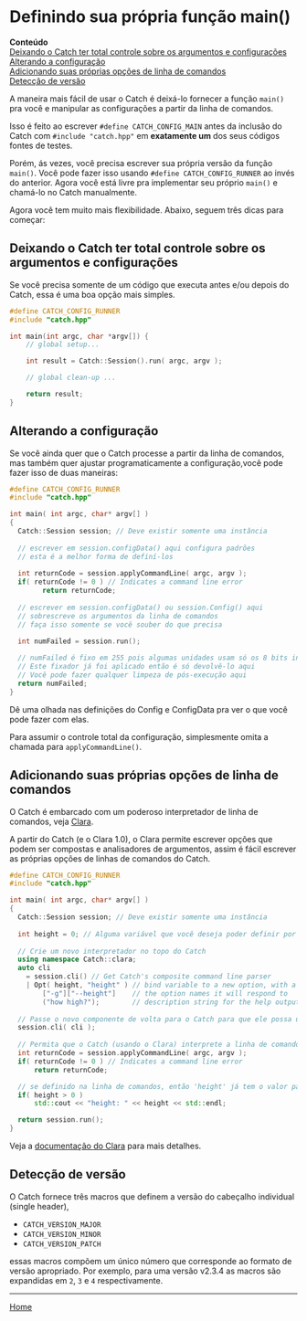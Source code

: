 <a id="top"></a>
# Definindo sua própria função main()

**Conteúdo**<br>
[Deixando o Catch ter total controle sobre os argumentos e configurações](#deixando-o-Catch-ter-total-controle-sobre-os-argumentos-e-configurações)<br>
[Alterando a configuração](#alterando-a-configuração)<br>
[Adicionando suas próprias opções de linha de comandos](#adicionando-suas-próprias-opções-de-linha-de-comandos)<br>
[Detecção de versão](#detecção-de-versão)<br>

A maneira mais fácil de usar o Catch é deixá-lo fornecer a função ```main()``` pra você e manipular as configurações a partir da linha de comandos.

Isso é feito ao escrever ```#define CATCH_CONFIG_MAIN``` antes da inclusão do Catch com ```#include "catch.hpp"``` em **exatamente um** dos seus códigos fontes de testes.

Porém, ás vezes, você precisa escrever sua própria versão da função ```main()```. Você pode fazer isso usando ```#define CATCH_CONFIG_RUNNER``` ao invés do anterior. Agora você está livre pra implementar seu próprio ```main()``` e chamá-lo no Catch manualmente.

Agora você tem muito mais flexibilidade. Abaixo, seguem três dicas para começar:

## Deixando o Catch ter total controle sobre os argumentos e configurações

Se você precisa somente de um código que executa antes e/ou depois do Catch, essa é uma boa opção mais simples.

```c++
#define CATCH_CONFIG_RUNNER
#include "catch.hpp"

int main(int argc, char *argv[]) {
    // global setup...

    int result = Catch::Session().run( argc, argv );

    // global clean-up ...

    return result;
}
```

## Alterando a configuração

Se você ainda quer que o Catch processe a partir da linha de comandos, mas também quer ajustar programaticamente a configuração,você pode fazer isso de duas maneiras:

```c++
#define CATCH_CONFIG_RUNNER
#include "catch.hpp"

int main( int argc, char* argv[] )
{
  Catch::Session session; // Deve existir somente uma instância
 
  // escrever em session.configData() aqui configura padrões
  // esta é a melhor forma de definí-los
    
  int returnCode = session.applyCommandLine( argc, argv );
  if( returnCode != 0 ) // Indicates a command line error
        return returnCode;
 
  // escrever em session.configData() ou session.Config() aqui
  // sobrescreve os argumentos da linha de comandos
  // faça isso somente se você souber do que precisa

  int numFailed = session.run();
  
  // numFailed é fixo em 255 pois algumas unidades usam só os 8 bits inferiores.
  // Este fixador já foi aplicado então é só devolvê-lo aqui
  // Você pode fazer qualquer limpeza de pós-execução aqui
  return numFailed;
}
```

Dê uma olhada nas definições do Config e ConfigData pra ver o que você pode fazer com elas.

Para assumir o controle total da configuração, simplesmente omita a chamada para ```applyCommandLine()```.

## Adicionando suas próprias opções de linha de comandos

O Catch é embarcado com um poderoso interpretador de linha de comandos, veja [Clara](https://github.com/catchorg/Clara).

A partir do Catch (e o Clara 1.0), o Clara permite escrever opções que podem ser compostas e analisadores de argumentos, assim é fácil escrever as próprias opções de linhas de comandos do Catch.

```c++
#define CATCH_CONFIG_RUNNER
#include "catch.hpp"

int main( int argc, char* argv[] )
{
  Catch::Session session; // Deve existir somente uma instância
  
  int height = 0; // Alguma variável que você deseja poder definir por linha de comando
  
  // Crie um novo interpretador no topo do Catch
  using namespace Catch::clara;
  auto cli 
    = session.cli() // Get Catch's composite command line parser
    | Opt( height, "height" ) // bind variable to a new option, with a hint string
        ["-g"]["--height"]    // the option names it will respond to
        ("how high?");        // description string for the help output
        
  // Passe o novo componente de volta para o Catch para que ele possa usá-lo
  session.cli( cli ); 
  
  // Permita que o Catch (usando o Clara) interprete a linha de comandos
  int returnCode = session.applyCommandLine( argc, argv );
  if( returnCode != 0 ) // Indicates a command line error
      return returnCode;

  // se definido na linha de comandos, então 'height' já tem o valor passado neste ponto
  if( height > 0 )
      std::cout << "height: " << height << std::endl;

  return session.run();
}
```

Veja a [documentação do Clara](https://github.com/philsquared/Clara/blob/master/README.md) para mais detalhes.

## Detecção de versão

O Catch fornece três macros que definem a versão do cabeçalho individual (single header),

* `CATCH_VERSION_MAJOR`
* `CATCH_VERSION_MINOR`
* `CATCH_VERSION_PATCH`

essas macros compõem um único número que corresponde ao formato de versão apropriado. Por exemplo, para uma versão v2.3.4 as macros são expandidas em `2`, `3` e `4` respectivamente.

---

[Home](Readme.md#top)
